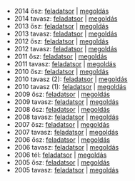  - 2014 ősz: [feladatsor](https://dari.oktatas.hu/kir/erettsegi/okev_doc/erettsegi_2014/oktober/k_inf_14okt_fl.pdf)
           | [megoldás](https://dari.oktatas.hu/kir/erettsegi/okev_doc/erettsegi_2014/oktober/k_inf_14okt_ut.pdf)
 - 2014 tavasz: [feladatsor](https://dari.oktatas.hu/kir/erettsegi/okev_doc/erettsegi_2014/k_inf_14maj_fl.pdf)
              | [megoldás](https://dari.oktatas.hu/kir/erettsegi/okev_doc/erettsegi_2014/k_inf_14maj_ut.pdf)
 - 2013 ősz: [feladatsor](https://dari.oktatas.hu/kir/erettsegi/okev_doc/erettsegi_2013/oktober/k_inf_13okt_fl.pdf)
           | [megoldás](https://dari.oktatas.hu/kir/erettsegi/okev_doc/erettsegi_2013/oktober/k_inf_13okt_ut.pdf)
 - 2013 tavasz: [feladatsor](https://dari.oktatas.hu/kir/erettsegi/okev_doc/erettsegi_2013/k_inf_13maj_fl.pdf)
              | [megoldás](https://dari.oktatas.hu/kir/erettsegi/okev_doc/erettsegi_2013/k_inf_13maj_ut.pdf)
 - 2012 ősz: [feladatsor](https://dari.oktatas.hu/kir/erettsegi/okev_doc/erettsegi_2012/oktober/k_inf_12okt_fl.pdf)
           | [megoldás](https://dari.oktatas.hu/kir/erettsegi/okev_doc/erettsegi_2012/oktober/k_inf_12okt_ut.pdf)
 - 2012 tavasz: [feladatsor](https://dari.oktatas.hu/kir/erettsegi/okev_doc/erettsegi_2012/k_inf_12maj_fl.pdf)
              | [megoldás](https://dari.oktatas.hu/kir/erettsegi/okev_doc/erettsegi_2012/k_inf_12maj_ut.pdf)
 - 2011 ősz: [feladatsor](https://dari.oktatas.hu/kir/erettsegi/okev_doc/erettsegi_2011/oktober/k_inf_11okt_fl.pdf)
           | [megoldás](https://dari.oktatas.hu/kir/erettsegi/okev_doc/erettsegi_2011/oktober/k_inf_11okt_ut.pdf)
 - 2011 tavasz: [feladatsor](https://dari.oktatas.hu/kir/erettsegi/okev_doc/erettsegi_2011/k_inf_11maj_fl.pdf)
              | [megoldás](https://dari.oktatas.hu/kir/erettsegi/okev_doc/erettsegi_2011/k_inf_11maj_ut.pdf)
 - 2010 ősz: [feladatsor](https://dari.oktatas.hu/kir/erettsegi/okev_doc/erettsegi_2010/oktober/k_inf_10okt_fl.pdf)
           | [megoldás](https://dari.oktatas.hu/kir/erettsegi/okev_doc/erettsegi_2010/oktober/k_inf_10okt_ut.pdf)
 - 2010 tavasz (2): [feladatsor](http://dari.oktatas.hu/kir/erettsegi/okev_doc/erettsegi_2010/k_infoV31_10maj_fl.pdf)
                  | [megoldás](http://dari.oktatas.hu/kir/erettsegi/okev_doc/erettsegi_2010/k_infoV31_10maj_ut.pdf)
 - 2010 tavasz (1): [feladatsor](https://dari.oktatas.hu/kir/erettsegi/okev_doc/erettsegi_2010/k_inf_10maj_fl.pdf)
                  | [megoldás](https://dari.oktatas.hu/kir/erettsegi/okev_doc/erettsegi_2010/k_inf_10maj_ut.pdf)
 - 2009 ősz: [feladatsor](https://dari.oktatas.hu/kir/erettsegi/okev_doc/erettsegi_2009/oktober/k_inf_09okt_fl.pdf)
           | [megoldás](https://dari.oktatas.hu/kir/erettsegi/okev_doc/erettsegi_2009/oktober/k_inf_09okt_ut.pdf)
 - 2009 tavasz: [feladatsor](https://dari.oktatas.hu/kir/erettsegi/okev_doc/erettsegi_2009/k_inf_09maj_fl.pdf)
              | [megoldás](https://dari.oktatas.hu/kir/erettsegi/okev_doc/erettsegi_2009/k_inf_09maj_ut.pdf)
 - 2008 ősz: [feladatsor](https://dari.oktatas.hu/kir/erettsegi/okev_doc/erettsegi_2008/oktober/k_inf_08okt_fl.pdf)
           | [megoldás](https://dari.oktatas.hu/kir/erettsegi/okev_doc/erettsegi_2008/oktober/k_inf_08okt_ut.pdf)
 - 2008 tavasz: [feladatsor](https://dari.oktatas.hu/kir/erettsegi/okev_doc/erettsegi_2008/k_inf_08maj_fl.pdf)
              | [megoldás](https://dari.oktatas.hu/kir/erettsegi/okev_doc/erettsegi_2008/k_inf_08maj_ut.pdf)
 - 2007 ősz: [feladatsor](https://dari.oktatas.hu/kir/erettsegi/okev_doc/erettsegi_2007/oktober/k_inf_07okt_fl.pdf)
           | [megoldás](https://dari.oktatas.hu/kir/erettsegi/okev_doc/erettsegi_2007/oktober/k_inf_07okt_ut.pdf)
 - 2007 tavasz: [feladatsor](https://dari.oktatas.hu/kir/erettsegi/okev_doc/erettsegi_2007/k_inf_07maj_fl.pdf)
              | [megoldás](https://dari.oktatas.hu/kir/erettsegi/okev_doc/erettsegi_2007/k_inf_07maj_ut.pdf)
 - 2006 ősz: [feladatsor](https://dari.oktatas.hu/kir/erettsegi/okev_doc/erettsegi_2006/k_inf_06okt_fl.pdf)
           | [megoldás](https://dari.oktatas.hu/kir/erettsegi/okev_doc/erettsegi_2006/k_inf_06okt_ut.pdf)
 - 2006 tavasz: [feladatsor](https://dari.oktatas.hu/kir/erettsegi/okev_doc/erettsegi_2006/k_inf_06maj_fl.pdf)
              | [megoldás](https://dari.oktatas.hu/kir/erettsegi/okev_doc/erettsegi_2006/k_inf_06maj_ut.pdf)
 - 2006 tél: [feladatsor](https://dari.oktatas.hu/kir/erettsegi/okev_doc/2006_1/k_inf_06febr_fl.pdf)
              | [megoldás](https://dari.oktatas.hu/kir/erettsegi/okev_doc/2006_1/k_inf_06febr_ut.pdf)
 - 2005 ősz: [feladatsor](https://dari.oktatas.hu/kir/erettsegi/okev_doc/2005_osz/k_inf_05okt_fl.pdf)
           | [megoldás](https://dari.oktatas.hu/kir/erettsegi/okev_doc/2005_osz/k_inf_05okt_ut.pdf)
 - 2005 tavasz: [feladatsor](https://dari.oktatas.hu/kir/erettsegi/okev_doc/erettsegi_2005/k_inf_fl.pdf)
              | [megoldás](https://dari.oktatas.hu/kir/erettsegi/okev_doc/erettsegi_2005/k_inf_ut.pdf)

